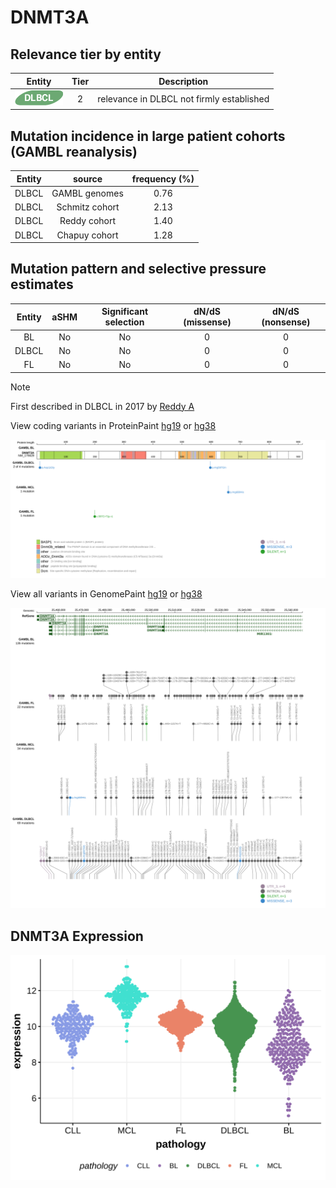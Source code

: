 # DNMT3A

## Relevance tier by entity

|Entity|Tier|Description                              |
|:------:|:----:|-----------------------------------------|
|![DLBCL](images/icons/DLBCL_tier2.png) |2   |relevance in DLBCL not firmly established|

## Mutation incidence in large patient cohorts (GAMBL reanalysis)

|Entity|source        |frequency (%)|
|:------:|:--------------:|:-------------:|
|DLBCL |GAMBL genomes |0.76         |
|DLBCL |Schmitz cohort|2.13         |
|DLBCL |Reddy cohort  |1.40         |
|DLBCL |Chapuy cohort |1.28         |

## Mutation pattern and selective pressure estimates

|Entity|aSHM|Significant selection|dN/dS (missense)|dN/dS (nonsense)|
|:------:|:----:|:---------------------:|:----------------:|:----------------:|
|BL    |No  |No                   |0               |0               |
|DLBCL |No  |No                   |0               |0               |
|FL    |No  |No                   |0               |0               |


> [!NOTE]
> First described in DLBCL in 2017 by [Reddy A](https://pubmed.ncbi.nlm.nih.gov/28985567)


View coding variants in ProteinPaint [hg19](https://morinlab.github.io/LLMPP/GAMBL/DNMT3A_protein.html)  or [hg38](https://morinlab.github.io/LLMPP/GAMBL/DNMT3A_protein_hg38.html)

![image](images/proteinpaint/DNMT3A_NM_175629.svg)

View all variants in GenomePaint [hg19](https://morinlab.github.io/LLMPP/GAMBL/DNMT3A.html)  or [hg38](https://morinlab.github.io/LLMPP/GAMBL/DNMT3A_hg38.html)

![image](images/proteinpaint/DNMT3A.svg)
## DNMT3A Expression
![image](images/gene_expression/DNMT3A_by_pathology.svg)
<!-- ORIGIN: reddyGeneticFunctionalDrivers2017 -->
<!-- DLBCL: reddyGeneticFunctionalDrivers2017 -->
